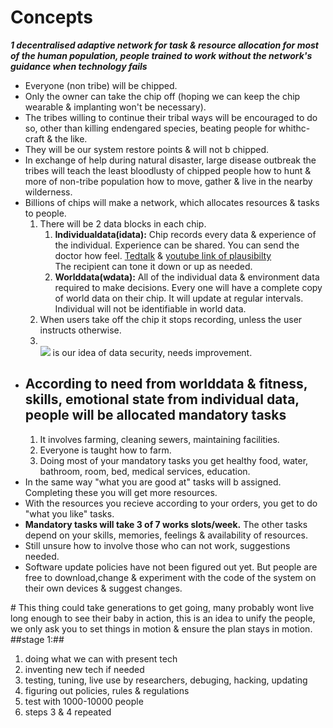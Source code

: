 # Concepts

***1 decentralised adaptive network for task & resource allocation for most of the human population, people trained to work without the network's guidance when technology fails***

<ul><li>Everyone (non tribe) will be chipped.</li>
  <li>Only the owner can take the chip off (hoping we can keep the chip wearable & implanting won't be necessary).</li>
  <li>The tribes willing to continue their tribal ways will be encouraged to do so, other than killing endengared species, beating people for whithc-craft & the like.</li>
  <li>They will be our system restore points & will not b chipped.</li>
  <li>In exchange of help during natural disaster, large disease outbreak the tribes will teach the least bloodlusty of chipped people how to hunt & more of non-tribe population how to move, gather & live in the nearby wilderness.</li>
  <li>Billions of chips will make a network, which allocates resources & tasks to people.
  <ol><li>There will be 2 data blocks in each chip.
    <ol>
    <li><b>Individualdata(idata):</b> Chip records every data & experience of the individual. Experience can be shared. You can send the doctor how feel. <a href="https://www.ted.com/talks/greg_gage_how_to_control_someone_else_s_arm_with_your_brain?language=en#t-100356">Tedtalk</a> & <a href="https://www.youtube.com/watch?v=rSQNi5sAwuc">youtube link of plausibilty</a><br>The recipient can tone it down or up as needed.</li>
      <li><b>Worlddata(wdata):</b> All of the individual data & environment data required to make decisions. Every one will have a complete copy of world data on their chip. It will update at regular intervals. Individual will not be identifiable in world data.</li></ol></li>
    <li> When users take off the chip it stops recording, unless the user instructs otherwise.</li>
    <li><br><img src="http://i.imgur.com/fK1wbGB.jpg"> is our idea of data security, needs improvement.</li></ol></li>
  <li><h2>According to need from worlddata & fitness, skills, emotional state from individual data, people will be allocated mandatory tasks</h2><ol>
    <li> It involves farming, cleaning sewers, maintaining facilities.</li>
    <li> Everyone is taught how to farm.</li>
    <li> Doing most of your mandatory tasks you get healthy food, water, bathroom, room, bed, medical services, education.</li></ol></li>
  <li> In the same way "what you are good at" tasks will b assigned. Completing these you will get more resources.</li>
  <li> With the resources you recieve according to your orders, you get to do "what you like" tasks.</li>
  <li> <b>Mandatory tasks will take 3 of 7 works slots/week.</b> The other tasks depend on your skills, memories, feelings & availability of resources.</li>
  <li> Still unsure how to involve those who can not work, suggestions needed.</li>
  <li> Software update policies have not been figured out yet. But people are free to download,change & experiment with the code of the system on their own devices & suggest changes.</li></ul>
# This thing could take generations to get going, many probably wont live long enough to see their baby in action, this is an idea to unify the people, we only ask you to set things in motion & ensure the plan stays in motion.
##stage 1:##
<ol><li> doing what we can with present tech</li>
  <li> inventing new tech if needed</li>
  <li> testing, tuning, live use by researchers, debuging, hacking, updating</li>
  <li> figuring out policies, rules & regulations</li>
  <li> test with 1000-10000 people</li>
  <li> steps 3 & 4 repeated</li></ol>
  
